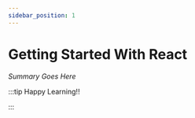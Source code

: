 ```yaml
---
sidebar_position: 1
---
```


# Getting Started With React

_Summary Goes Here_

:::tip Happy Learning!!

<QuestButton text="Go To Quest" />

:::


